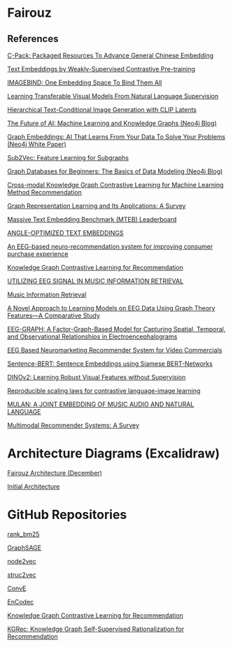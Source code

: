 # Fairouz

## References
[C-Pack: Packaged Resources To Advance General Chinese Embedding](https://arxiv.org/pdf/2309.07597.pdf)

[Text Embeddings by Weakly-Supervised Contrastive Pre-training](https://arxiv.org/pdf/2212.03533.pdf)

[IMAGEBIND: One Embedding Space To Bind Them All](https://arxiv.org/pdf/2305.05665.pdf)

[Learning Transferable Visual Models From Natural Language Supervision](https://arxiv.org/pdf/2103.00020.pdf)

[Hierarchical Text-Conditional Image Generation with CLIP Latents](https://cdn.openai.com/papers/dall-e-2.pdf)

[The Future of AI: Machine Learning and Knowledge Graphs (Neo4j Blog)](https://neo4j.com/blog/future-ai-machine-learning-knowledge-graphs/)

[Graph Embeddings: AI That Learns From Your Data To Solve Your Problems (Neo4j White Paper)](https://go.neo4j.com/rs/710-RRC-335/images/Neo4j-Graph-Embeddings-White-Paper-EN-US.pdf)

[Sub2Vec: Feature Learning for Subgraphs](https://faculty.cc.gatech.edu/~badityap/papers/sub2vec-pakdd18.pdf)

[Graph Databases for Beginners: The Basics of Data Modeling (Neo4j Blog)](https://neo4j.com/blog/data-modeling-basics/)

[Cross-modal Knowledge Graph Contrastive Learning for Machine Learning Method Recommendation](https://dl-acm-org.psut.idm.oclc.org/doi/10.1145/3503161.3548273)

[Graph Representation Learning and Its Applications: A Survey](https://www.mdpi.com/1424-8220/23/8/4168)

[Massive Text Embedding Benchmark (MTEB) Leaderboard](https://huggingface.co/spaces/mteb/leaderboard)

[ANGLE-OPTIMIZED TEXT EMBEDDINGS](https://arxiv.org/pdf/2309.12871.pdf)

[An EEG-based neuro-recommendation system for improving consumer purchase experience](https://onlinelibrary.wiley.com/doi/abs/10.1002/cb.2142)

[Knowledge Graph Contrastive Learning for Recommendation](https://arxiv.org/pdf/2205.00976.pdf)

[UTILIZING EEG SIGNAL IN MUSIC INFORMATION RETRIEVAL](https://core.ac.uk/download/pdf/48634039.pdf)

[Music Information Retrieval](https://musicinformationretrieval.com/)

[A Novel Approach to Learning Models on EEG Data Using Graph Theory Features—A Comparative Study](https://www.mdpi.com/2504-2289/5/3/39)

[EEG-GRAPH: A Factor-Graph-Based Model for Capturing Spatial, Temporal, and Observational Relationships in Electroencephalograms](https://proceedings.neurips.cc/paper_files/paper/2017/file/fb3f76858cb38e5b7fd113e0bc1c0721-Paper.pdf)

[EEG Based Neuromarketing Recommender System for Video Commercials](https://ieeexplore.ieee.org/document/9660742)

[Sentence-BERT: Sentence Embeddings using Siamese BERT-Networks](https://arxiv.org/pdf/1908.10084.pdf)

[DINOv2: Learning Robust Visual Features without Supervision](https://arxiv.org/pdf/2304.07193.pdf)

[Reproducible scaling laws for contrastive language-image learning](https://arxiv.org/pdf/2212.07143.pdf)

[MULAN: A JOINT EMBEDDING OF MUSIC AUDIO AND NATURAL LANGUAGE](https://arxiv.org/pdf/2208.12415.pdf)

[Multimodal Recommender Systems: A Survey](https://arxiv.org/pdf/2302.03883.pdf)

[]()

[]()

[]()

[]()

# Architecture Diagrams (Excalidraw)

[Fairouz Architecture (December)](https://excalidraw.com/#room=3291b59483f3020e7987,Yj6rR1w67cXVu5T3lIIOoQ)

[Initial Architecture](https://excalidraw.com/#room=d9c1d2c95ec571a1217d,POzGJli3j1-zRN5v-LFPhA)

# GitHub Repositories

[rank_bm25](https://github.com/dorianbrown/rank_bm25)

[GraphSAGE](https://github.com/williamleif/GraphSAGE)

[node2vec](https://github.com/eliorc/node2vec)

[struc2vec](https://github.com/leoribeiro/struc2vec)

[ConvE](https://github.com/TimDettmers/ConvE)

[EnCodec](https://github.com/facebookresearch/encodec)

[Knowledge Graph Contrastive Learning for Recommendation](https://github.com/yuh-yang/KGCL-SIGIR22)

[KGRec: Knowledge Graph Self-Supervised Rationalization for Recommendation](https://github.com/HKUDS/KGRec)

[]()

[]()

[]()

[]()

[]()

[]()
